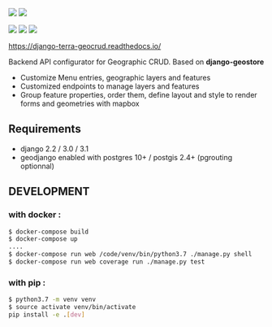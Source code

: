 [![](https://img.shields.io/static/v1?logo=python&label=Python&message=3.6%20|%203.7%20|%203.8&color=306998&logoColor=white)](https://www.djangoproject.com/)
[![](https://img.shields.io/static/v1?logo=django&label=Django&message=2.2%20|%203.0%20|%203.1&color=0C4B33&logoColor=white)](https://www.djangoproject.com/)

[![](https://codecov.io/gh/Terralego/django-terra-geocrud/branch/master/graph/badge.svg)](https://codecov.io/gh/Terralego/django-terra-geocrud)
[![](https://api.codeclimate.com/v1/badges/633c620b6dcfc0e18df2/maintainability)](https://codeclimate.com/github/Terralego/django-terra-geocrud/maintainability)
[![](https://travis-ci.org/Terralego/django-terra-geocrud.svg?branch=master)](https://travis-ci.org/Terralego/django-terra-geocrud)

https://django-terra-geocrud.readthedocs.io/

Backend API configurator for Geographic CRUD. Based on **django-geostore**

* Customize Menu entries, geographic layers and features
* Customized endpoints to manage layers and features
* Group feature properties, order them, define layout and style to render forms and geometries with mapbox


## Requirements

* django 2.2 / 3.0 / 3.1
* geodjango enabled with postgres 10+ / postgis 2.4+ (pgrouting optionnal)

## DEVELOPMENT

### with docker :
```bash
$ docker-compose build
$ docker-compose up
....
$ docker-compose run web /code/venv/bin/python3.7 ./manage.py shell
$ docker-compose run web coverage run ./manage.py test
```

### with pip :
```bash
$ python3.7 -m venv venv
$ source activate venv/bin/activate
pip install -e .[dev]
```
